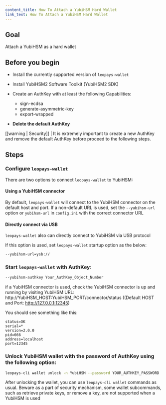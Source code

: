 ```yaml
---
content_title: How To Attach a YubiHSM Hard Wallet
link_text: How To Attach a YubiHSM Hard Wallet
---
```


## Goal

Attach a YubiHSM as a hard wallet

## Before you begin

* Install the currently supported version of `leopays-wallet`

* Install YubiHSM2 Software Toolkit (YubiHSM2 SDK)

* Create an AuthKey with at least the following Capabilities:

   * sign-ecdsa
   * generate-asymmetric-key
   * export-wrapped

* **Delete the default AuthKey**

[[warning | Security]]
| It is extremely important to create a new AuthKey and remove the default AuthKey before proceed to the following steps.

## Steps

### Configure `leopays-wallet`

   There are two options to connect `leopays-wallet` to YubiHSM:

   #### Using a YubiHSM connector

   By default, `leopays-wallet` will connect to the YubiHSM connector on the default host and port. If a non-default URL is used, set the `--yubihsm-url` option or `yubihsm-url` in `config.ini` with the correct connector URL

   #### Directly connect via USB

   `leopays-wallet` also can directly connect to YubiHSM via USB protocol

   If this option is used, set `leopays-wallet` startup option as the below:

   ```sh
   --yubihsm-url=ysb://
   ```

### Start `leopays-wallet` with AuthKey:

   ```sh
   --yubihsm-authkey Your_AuthKey_Object_Number
   ```

   if a YubiHSM connector is used, check the YubiHSM connector is up and running by visiting YubiHSM URL:
      http://YubiHSM_HOST:YubiHSM_PORT/connector/status ((Default HOST and Port: http://127.0.0.1:12345)

   You should see something like this:

   ```console
   status=OK
   serial=*
   version=2.0.0
   pid=666
   address=localhost
   port=12345
   ```

### Unlock YubiHSM wallet with the password of AuthKey using the following option:

   ```sh
   leopays-cli wallet unlock -n YubiHSM --password YOUR_AUTHKEY_PASSWORD
   ```

After unlocking the wallet, you can use `leopays-cli wallet` commands as usual. Beware as a part of security mechanism, some wallet subcommands, such as retrieve private keys, or remove a key, are not supported when a YubiHSM is used